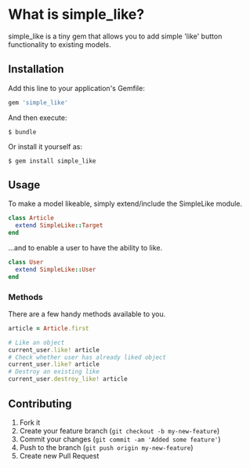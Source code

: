 # What is simple_like?

simple_like is a tiny gem that allows you to add simple 'like' button functionality to existing models.

## Installation

Add this line to your application's Gemfile:

```ruby
gem 'simple_like'
```

And then execute:

    $ bundle

Or install it yourself as:

    $ gem install simple_like

## Usage

To make a model likeable, simply extend/include the SimpleLike module.

```ruby
class Article
  extend SimpleLike::Target
end
```

...and to enable a user to have the ability to like.

```ruby
class User
  extend SimpleLike::User
end
```

### Methods

There are a few handy methods available to you.

```ruby
article = Article.first

# Like an object
current_user.like! article
# Check whether user has already liked object
current_user.like? article
# Destroy an existing like
current_user.destroy_like! article
```

## Contributing

1. Fork it
2. Create your feature branch (`git checkout -b my-new-feature`)
3. Commit your changes (`git commit -am 'Added some feature'`)
4. Push to the branch (`git push origin my-new-feature`)
5. Create new Pull Request
